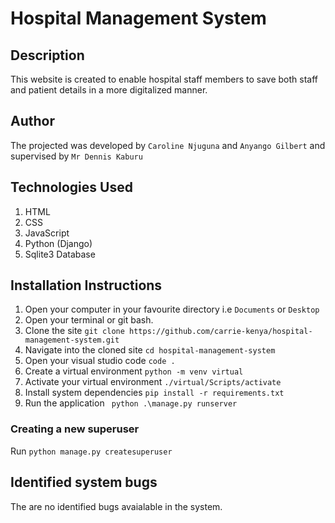 # Hospital Management System

## Description
This website is created to enable hospital staff members to save both staff and patient details in a more digitalized manner.

## Author
The projected was developed by
```Caroline Njuguna``` and ```Anyango Gilbert``` and supervised by ```Mr Dennis Kaburu```

## Technologies Used
1. HTML
2. CSS
3. JavaScript
4. Python (Django)
5. Sqlite3 Database


## Installation Instructions
1. Open your computer in your favourite directory i.e ```Documents``` or ```Desktop```
2. Open your terminal or git bash.
3. Clone the site
```git clone https://github.com/carrie-kenya/hospital-management-system.git```
4. Navigate into the cloned site ```cd hospital-management-system```
5. Open your visual studio code ```code .```
6. Create a virtual environment ```python -m venv virtual```
7. Activate your virtual environment
```./virtual/Scripts/activate```
8. Install system dependencies
```pip install -r requirements.txt```
9. Run the application
``` python .\manage.py runserver```

### Creating a new superuser
Run ```python manage.py createsuperuser```


## Identified system bugs
The are no identified bugs avaialable in the system.